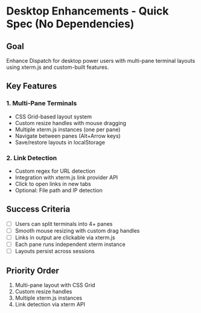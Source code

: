 # Desktop Enhancements - Quick Spec (No Dependencies)

## Goal

Enhance Dispatch for desktop power users with multi-pane terminal layouts using xterm.js and custom-built features.

## Key Features

### 1. Multi-Pane Terminals

- CSS Grid-based layout system
- Custom resize handles with mouse dragging
- Multiple xterm.js instances (one per pane)
- Navigate between panes (Alt+Arrow keys)
- Save/restore layouts in localStorage

### 2. Link Detection

- Custom regex for URL detection
- Integration with xterm.js link provider API
- Click to open links in new tabs
- Optional: File path and IP detection

## Success Criteria

- [ ] Users can split terminals into 4+ panes
- [ ] Smooth mouse resizing with custom drag handles
- [ ] Links in output are clickable via xterm.js
- [ ] Each pane runs independent xterm instance
- [ ] Layouts persist across sessions

## Priority Order

1. Multi-pane layout with CSS Grid
2. Custom resize handles
3. Multiple xterm.js instances
4. Link detection via xterm API
